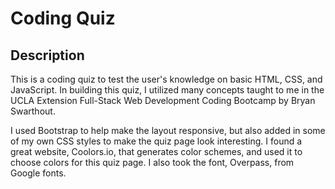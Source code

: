 # Coding Quiz

## Description

This is a coding quiz to test the user's knowledge on basic HTML, CSS, and JavaScript. In building this quiz, I utilized many concepts taught to me in the UCLA Extension Full-Stack Web Development Coding Bootcamp by Bryan Swarthout.

I used Bootstrap to help make the layout responsive, but also added in some of my own CSS styles to make the quiz page look interesting. I found a great website, Coolors.io, that generates color schemes, and used it to choose colors for this quiz page. I also took the font, Overpass, from Google fonts.
